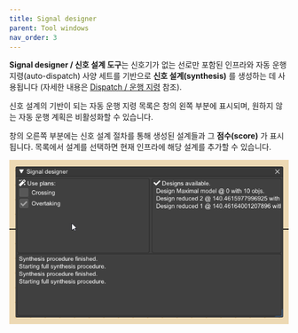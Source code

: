 ```yaml
---
title: Signal designer
parent: Tool windows
nav_order: 3
---
```


**Signal designer / 신호 설계 도구**는 신호기가 없는 선로만 포함된 인프라와
자동 운행 지령(auto-dispatch) 사양 세트를 기반으로 **신호 설계(synthesis)** 를 생성하는 데 사용됩니다
(자세한 내용은 [Dispatch / 운행 지령](dispatch.md) 참조).

신호 설계의 기반이 되는 자동 운행 지령 목록은 창의 왼쪽 부분에 표시되며,
원하지 않는 자동 운행 계획은 비활성화할 수 있습니다.

창의 오른쪽 부분에는 신호 설계 절차를 통해 생성된 설계들과 그 **점수(score)** 가 표시됩니다.
목록에서 설계를 선택하면 현재 인프라에 해당 설계를 추가할 수 있습니다.

![Signal designer window](../imgs/signaldesigner.png)
